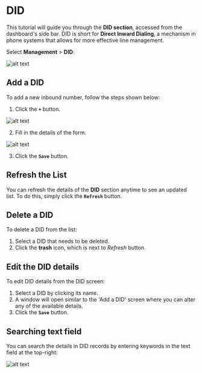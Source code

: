 # DID

This tutorial will guide you through the **DID section**, accessed from the dashboard's side bar. DID is short for **Direct Inward Dialing**, a mechanism in phone systems that allows for more effective line management. 

Select **Management** > **DID**:

![alt text][did-img-1]

## Add a DID

To add a new inbound number, follow the steps shown below:

 1. Click the **`+`** button.

![alt text][did-img-2]

 2. Fill in the details of the form.

![alt text][did-img-3]

3. Click the **`Save`** button.
 

## Refresh the List

You can refresh the details of the **DID** section anytime to see an updated list. To do this, simply click the **`Refresh`** button.

## Delete a DID

To delete a DID from the list:

1. Select a DID that needs to be deleted.
2. Click the **trash** icon, which is next to *Refresh* button.

[EKS]: <> (Add if true: "**Warning:** deleting records is permanent, and the DID cannot be recovered once it is confirmed)

## Edit the DID details
To edit DID details from the DID screen:

1. Select a DID by clicking its name.
2. A window will open similar to the 'Add a DID' screen where you can alter any of the available details.
3. Click the **`Save`** button.

## Searching text field

You can search the details in DID records by entering keywords in the text field at the top-right:

![alt text][did-img-4]

[did-img-1]: https://raw.githubusercontent.com/digipigeon/connexcs-user-docs/master/new-images/164.png "did-img-1"
[did-img-2]: https://raw.githubusercontent.com/digipigeon/connexcs-user-docs/master/new-images/165.png "did-img-2"
[did-img-3]: https://raw.githubusercontent.com/digipigeon/connexcs-user-docs/master/new-images/166.png "did-img-3"
[did-img-4]: https://raw.githubusercontent.com/digipigeon/connexcs-user-docs/master/new-images/167.png "did-img-4"
